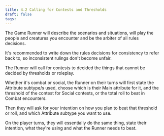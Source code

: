 ```yaml
---
title: 4.2 Calling for Contests and Thresholds
draft: false
tags:
---
```

The Game Runner will describe the scenarios and situations, will play the people and creatures you encounter and be the arbiter of all rules decisions. 

It's recommended to write down the rules decisions for consistency to refer back to, so inconsistent rulings don't become unfair.

The Runner will call for contests to decided the things that cannot be decided by thresholds or roleplay.

Whether it's combat or social, the Runner on their turns will first state the Attribute subtype/s used, choose which is their Main attribute for it, and the threshold of the contest for Social contests, or the total roll to beat in Combat encounters.

Then they will ask for your intention on how you plan to beat that threshold or roll, and which Attribute subtype you want to use.

On the player turns, they will essentially do the same thing, state their intention, what they're using and what the Runner needs to beat.

